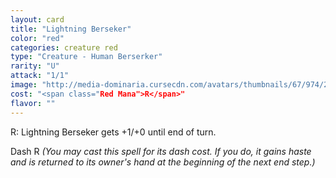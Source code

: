 ```yaml
---
layout: card
title: "Lightning Berseker"
color: "red"
categories: creature red
type: "Creature - Human Berserker"
rarity: "U"
attack: "1/1"
image: "http://media-dominaria.cursecdn.com/avatars/thumbnails/67/974/200/283/635610738012878989.png"
cost: "<span class="Red Mana">R</span>"
flavor: ""
---
```


<span class="tip mana-icon mana-red" title="1 Red Mana">R</span>: Lightning Berseker gets +1/+0 until end of turn.

Dash <span class="tip mana-icon mana-red" title="1 Red Mana">R</span> <em>(You may cast this spell for its dash cost. If you do, it gains haste and is returned to its owner's hand at the beginning of the next end step.)</em>
